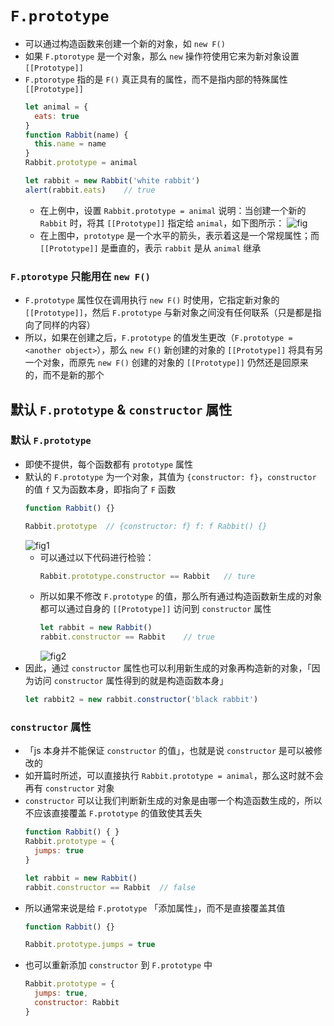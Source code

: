 # `F.prototype`
+ 可以通过构造函数来创建一个新的对象，如 `new F()`
+ 如果 `F.ptorotype` 是一个对象，那么 `new` 操作符使用它来为新对象设置 `[[Prototype]]`
+ `F.ptorotype` 指的是 `F()` 真正具有的属性，而不是指内部的特殊属性 `[[Prototype]]`
  ```javascript
  let animal = {
    eats: true
  }
  function Rabbit(name) {
    this.name = name
  }
  Rabbit.prototype = animal

  let rabbit = new Rabbit('white rabbit')
  alert(rabbit.eats)    // true
  ```
  + 在上例中，设置 `Rabbit.prototype = animal` 说明：当创建一个新的 `Rabbit` 时，将其 `[[Prototype]]` 指定给 `animal`，如下图所示：
  ![fig](https://javascript.info/article/function-prototype/proto-constructor-animal-rabbit.png)
  + 在上图中，`prototype` 是一个水平的箭头，表示着这是一个常规属性；而 `[[Prototype]]` 是垂直的，表示 `rabbit` 是从 `animal` 继承

### `F.ptorotype` 只能用在 `new F()`
+ `F.prototype` 属性仅在调用执行 `new F()` 时使用，它指定新对象的 `[[Prototype]]`，然后 `F.prototype` 与新对象之间没有任何联系（只是都是指向了同样的内容）
+ 所以，如果在创建之后，`F.prototype` 的值发生更改（`F.prototype = <another object>`），那么 `new F()` 新创建的对象的 `[[Prototype]]` 将具有另一个对象，而原先 `new F()` 创建的对象的 `[[Prototype]]` 仍然还是回原来的，而不是新的那个

## 默认 `F.prototype` & `constructor` 属性
### 默认 `F.prototype`
+ 即使不提供，每个函数都有 `prototype` 属性
+ 默认的 `F.prototype` 为一个对象，其值为 `{constructor: f}`，`constructor` 的值 `f` 又为函数本身，即指向了 `F` 函数
  ```javascript
  function Rabbit() {}

  Rabbit.prototype  // {constructor: f} f: f Rabbit() {}
  ```
  ![fig1](https://javascript.info/article/function-prototype/function-prototype-constructor.png)
  + 可以通过以下代码进行检验：
    ```javascript
    Rabbit.prototype.constructor == Rabbit   // ture
    ```
  + 所以如果不修改 `F.prototype` 的值，那么所有通过构造函数新生成的对象都可以通过自身的 `[[Prototype]]` 访问到 `constructor` 属性
    ```javascript
    let rabbit = new Rabbit()
    rabbit.constructor == Rabbit    // true
    ```
    ![fig2](https://javascript.info/article/function-prototype/rabbit-prototype-constructor.png)
+ 因此，通过 `constructor` 属性也可以利用新生成的对象再构造新的对象，「因为访问 `constructor` 属性得到的就是构造函数本身」
  ```javascript
  let rabbit2 = new rabbit.constructor('black rabbit')
  ```

### `constructor` 属性
+ 「js 本身并不能保证 `constructor` 的值」，也就是说 `constructor` 是可以被修改的
+ 如开篇时所述，可以直接执行 `Rabbit.prototype = animal`，那么这时就不会再有 `constructor` 对象
+ `constructor` 可以让我们判断新生成的对象是由哪一个构造函数生成的，所以不应该直接覆盖 `F.prototype` 的值致使其丢失
  ```javascript
  function Rabbit() { }
  Rabbit.prototype = {
    jumps: true
  }

  let rabbit = new Rabbit()
  rabbit.constructor == Rabbit  // false
  ```
+ 所以通常来说是给 `F.prototype` 「添加属性」，而不是直接覆盖其值
  ```javascript
  function Rabbit() {}

  Rabbit.prototype.jumps = true
  ```
+ 也可以重新添加 `constructor` 到 `F.prototype` 中
  ```javascript
  Rabbit.prototype = {
    jumps: true,
    constructor: Rabbit
  }
  ```